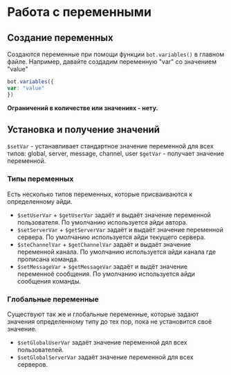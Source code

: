 # Работа с переменными 

## Создание переменных
Создаются переменные при помощи функции `bot.variables()` в главном файле.
Например, давайте создадим переменную "var" со значением "value" 
```javascript
bot.variables({
var: "value"
})
```

**Ограничений в количестве или значениях - нету.**

## Установка и получение значений
`$setVar` - устанавливает стандартное значение переменной для всех типов: global, server, message, channel, user
`$getVar` - получает значение переменной.

### Типы переменных
Есть несколько типов переменных, которые присваиваются к определенному айди.
- `$setUserVar` + `$getUserVar` задаёт и выдаёт значение переменной пользователя. По умолчанию используется айди автора.
- `$setServerVar` + `$getServerVar` задаёт и выдаёт значение переменной сервера. По умолчанию используется айди текущего сервера.
- `$steChannelVar` + `$getChannelVar` задаёт и выдаёт значение переменной канала. По умолчанию используется айди канала где прописана команда.
- `$setMessageVar` + `$getMessageVar` задаёт и выдёт значение переменноё сообщения. По умолчанию используется айди сообщения команды. 

### Глобальные переменные 
Существуют так же и глобальные переменные, которые задают значения определенному типу до тех пор, пока не установится своё значение.
- `$setGlobalUserVar` задаёт значение переменной дял всех пользователей.
- `$setGlobalServerVar` задаёт значение переменной для всех серверов.
